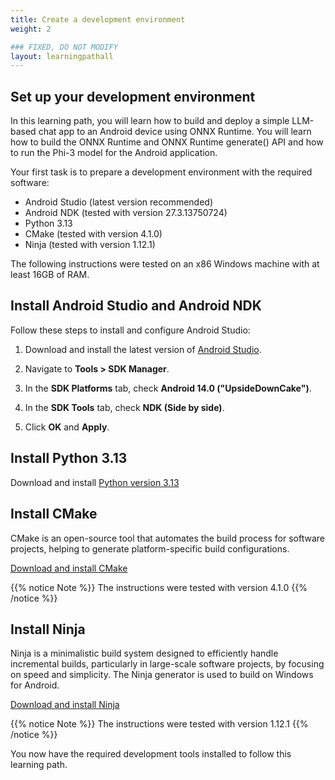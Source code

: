 ```yaml
---
title: Create a development environment
weight: 2

### FIXED, DO NOT MODIFY
layout: learningpathall
---
```


## Set up your development environment

In this learning path, you will learn how to build and deploy a simple LLM-based chat app to an Android device using ONNX Runtime. You will learn how to build the ONNX Runtime and ONNX Runtime generate() API and how to run the Phi-3 model for the Android application.

Your first task is to prepare a development environment with the required software:

- Android Studio (latest version recommended)
- Android NDK (tested with version 27.3.13750724)
- Python 3.13
- CMake (tested with version 4.1.0)
- Ninja (tested with version 1.12.1)

The following instructions were tested on an x86 Windows machine with at least 16GB of RAM.

## Install Android Studio and Android NDK

Follow these steps to install and configure Android Studio:

1. Download and install the latest version of [Android Studio](https://developer.android.com/studio/). 

2. Navigate to **Tools > SDK Manager**.

3. In the **SDK Platforms** tab, check **Android 14.0 ("UpsideDownCake")**.

4. In the **SDK Tools** tab, check **NDK (Side by side)**.

5. Click **OK** and **Apply**.

## Install Python 3.13

Download and install [Python version 3.13](https://www.python.org/downloads/release/python-3135/)

## Install CMake

CMake is an open-source tool that automates the build process for software projects, helping to generate platform-specific build configurations.

[Download and install CMake](https://cmake.org/download/)

{{% notice Note %}}
The instructions were tested with version 4.1.0
{{% /notice %}}

## Install Ninja

Ninja is a minimalistic build system designed to efficiently handle incremental builds, particularly in large-scale software projects, by focusing on speed and simplicity. The Ninja generator is used to build on Windows for Android.

[Download and install Ninja]( https://github.com/ninja-build/ninja/releases)

{{% notice Note %}}
The instructions were tested with version 1.12.1
{{% /notice %}}

You now have the required development tools installed to follow this learning path.
